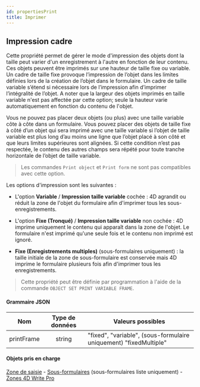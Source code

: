 ```yaml
---
id: propertiesPrint
title: Imprimer
---
```


## Impression cadre

Cette propriété permet de gérer le mode d'impression des objets dont la taille peut varier d'un enregistrement à l'autre en fonction de leur contenu. Ces objets peuvent être imprimés sur une hauteur de taille fixe ou variable. Un cadre de taille fixe provoque l’impression de l’objet dans les limites définies lors de la création de l’objet dans le formulaire. Un cadre de taille variable s’étend si nécessaire lors de l’impression afin d’imprimer l’intégralité de l’objet. A noter que la largeur des objets imprimés en taille variable n'est pas affectée par cette option; seule la hauteur varie automatiquement en fonction du contenu de l'objet.

Vous ne pouvez pas placer deux objets (ou plus) avec une taille variable côte à côte dans un formulaire. Vous pouvez placer des objets de taille fixe à côté d’un objet qui sera imprimé avec une taille variable si l’objet de taille variable est plus long d’au moins une ligne que l’objet placé à son côté et que leurs limites supérieures sont alignées. Si cette condition n’est pas respectée, le contenu des autres champs sera répété pour toute tranche horizontale de l’objet de taille variable.

> Les commandes `Print object` et `Print form` ne sont pas compatibles avec cette option.

Les options d'impression sont les suivantes :

- L'option **Variable** / **Impression taille variable** cochée : 4D agrandit ou réduit la zone de l'objet du formulaire afin d'imprimer tous les sous-enregistrements.

- L'option **Fixe (Tronqué)** / **Impression taille variable** non cochée : 4D imprime uniquement le contenu qui apparaît dans la zone de l'objet. Le formulaire n'est imprimé qu'une seule fois et le contenu non imprimé est ignoré.

- **Fixe (Enregistrements multiples)** (sous-formulaires uniquement) : la taille initiale de la zone de sous-formulaire est conservée mais 4D imprime le formulaire plusieurs fois afin d'imprimer tous les enregistrements.

> Cette propriété peut être définie par programmation à l'aide de la commande `OBJECT SET PRINT VARIABLE FRAME`.

#### Grammaire JSON

|     Nom    | Type de données | Valeurs possibles                                                                    |
| :--------: | :-------------: | ------------------------------------------------------------------------------------ |
| printFrame |      string     | "fixed", "variable", (sous-formulaire uniquement) "fixedMultiple" |

#### Objets pris en charge

[Zone de saisie](input_overview.md) - [Sous-formulaires](subform_overview.md) (sous-formulaires liste uniquement) - [Zones 4D Write Pro](writeProArea_overview.md)
